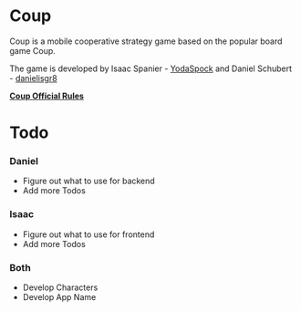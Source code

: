 # Coup

Coup is a mobile cooperative strategy game based on the popular board game Coup. 

The game is developed by Isaac Spanier - [YodaSpock](https://github.com/YodaSpock) and Daniel Schubert - [danielisgr8](https://github.com/danielisgr8) 

**[Coup Official Rules](https://www.ultraboardgames.com/coup/game-rules.php)**

# Todo

### Daniel 

* Figure out what to use for backend
* Add more Todos

### Isaac

* Figure out what to use for frontend
* Add more Todos

### Both

* Develop Characters
* Develop App Name
